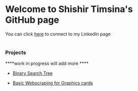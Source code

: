 <br>
<br>
<br>

# Welcome to Shishir Timsina's GitHub page<br>


You can click [here][1] to connect to my LinkedIn page<br><br>

### Projects

****work in progress will add more ****

* [Binary Search Tree](https://github.com/sht99/BinarySearchTree)

* [Basic Webscraping for Graphics cards](https://github.com/sht99/Webscraping2)



[1]: <https://www.linkedin.com/in/shishir-timsina-03466018a>
